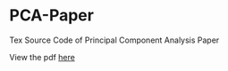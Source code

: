 # PCA-Paper

Tex Source Code of Principal Component Analysis Paper

View the pdf [here](https://github.com/rajathkumarmp/PCA-Paper/blob/master/pcabook.pdf)

